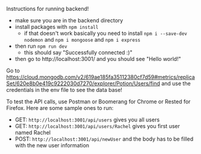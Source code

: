 Instructions for running backend!

* make sure you are in the backend directory
* install packages with `npm install`
    * if that doesn't work basically you need to install `npm i --save-dev nodemon` and `npm i mongoose` and `npm i express`
* then run `npm run dev`
    * this should say "Successfully connected :)"
* then go to http://localhost:3001/ and you should see "Hello world!"

Go to https://cloud.mongodb.com/v2/619ae185fa35112380cf7d59#metrics/replicaSet/620e8b0e419c9222030d7270/explorer/Potion/Users/find and use the credentials in the env file to see the data base!


To test the API calls, use Postman or Boomerang for Chrome or Rested for Firefox. Here are some sample ones to run:
* GET: `http://localhost:3001/api/users` gives you all users
* GET: `http://localhost:3001/api/users/Rachel` gives you first user named Rachel
* POST: `http://localhost:3001/api/newUser` and the body has to be filled with the new user information